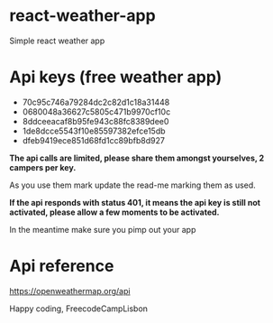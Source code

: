 # react-weather-app
Simple react weather app

# Api keys (free weather app)

* 70c95c746a79284dc2c82d1c18a31448
* 0680048a36627c5805c471b9970cf10c
* 8ddceeacaf8b95fe943c88fc8389dee0
* 1de8dcce5543f10e85597382efce15db
* dfeb9419ece851d68fd1cc89bfb8d927

__The api calls are limited, please share them amongst yourselves, 2 campers per key.__

As you  use them mark update the read-me marking them as used.

__If the api responds with status 401, it means the api key is still not activated, please allow a few moments to be activated.__

In the meantime make sure you pimp out your app

# Api reference

https://openweathermap.org/api

Happy coding, FreecodeCampLisbon
